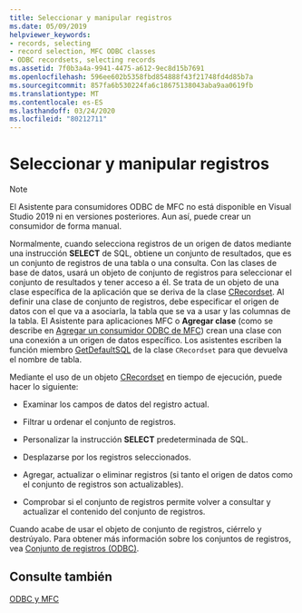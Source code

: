```yaml
---
title: Seleccionar y manipular registros
ms.date: 05/09/2019
helpviewer_keywords:
- records, selecting
- record selection, MFC ODBC classes
- ODBC recordsets, selecting records
ms.assetid: 7f0b3a4a-9941-4475-a612-9ec8d15b7691
ms.openlocfilehash: 596ee602b5358fbd854888f43f21748fd4d85b7a
ms.sourcegitcommit: 857fa6b530224fa6c18675138043aba9aa0619fb
ms.translationtype: MT
ms.contentlocale: es-ES
ms.lasthandoff: 03/24/2020
ms.locfileid: "80212711"
---
```

# <a name="selecting-and-manipulating-records"></a>Seleccionar y manipular registros

> [!NOTE]
> El Asistente para consumidores ODBC de MFC no está disponible en Visual Studio 2019 ni en versiones posteriores. Aun así, puede crear un consumidor de forma manual.

Normalmente, cuando selecciona registros de un origen de datos mediante una instrucción **SELECT** de SQL, obtiene un conjunto de resultados, que es un conjunto de registros de una tabla o una consulta. Con las clases de base de datos, usará un objeto de conjunto de registros para seleccionar el conjunto de resultados y tener acceso a él. Se trata de un objeto de una clase específica de la aplicación que se deriva de la clase [CRecordset](../../mfc/reference/crecordset-class.md). Al definir una clase de conjunto de registros, debe especificar el origen de datos con el que va a asociarla, la tabla que se va a usar y las columnas de la tabla. El Asistente para aplicaciones MFC o **Agregar clase** (como se describe en [Agregar un consumidor ODBC de MFC](../../mfc/reference/adding-an-mfc-odbc-consumer.md)) crean una clase con una conexión a un origen de datos específico. Los asistentes escriben la función miembro [GetDefaultSQL](../../mfc/reference/crecordset-class.md#getdefaultsql) de la clase `CRecordset` para que devuelva el nombre de tabla.

Mediante el uso de un objeto [CRecordset](../../mfc/reference/crecordset-class.md) en tiempo de ejecución, puede hacer lo siguiente:

- Examinar los campos de datos del registro actual.

- Filtrar u ordenar el conjunto de registros.

- Personalizar la instrucción **SELECT** predeterminada de SQL.

- Desplazarse por los registros seleccionados.

- Agregar, actualizar o eliminar registros (si tanto el origen de datos como el conjunto de registros son actualizables).

- Comprobar si el conjunto de registros permite volver a consultar y actualizar el contenido del conjunto de registros.

Cuando acabe de usar el objeto de conjunto de registros, ciérrelo y destrúyalo. Para obtener más información sobre los conjuntos de registros, vea [Conjunto de registros (ODBC)](../../data/odbc/recordset-odbc.md).

## <a name="see-also"></a>Consulte también

[ODBC y MFC](../../data/odbc/odbc-and-mfc.md)
